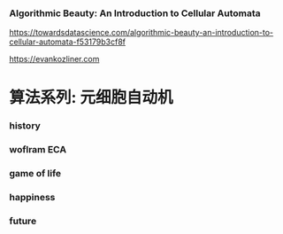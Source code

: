 ### Algorithmic Beauty: An Introduction to Cellular Automata

https://towardsdatascience.com/algorithmic-beauty-an-introduction-to-cellular-automata-f53179b3cf8f

https://evankozliner.com

# 算法系列: 元细胞自动机

### history

### woflram ECA

### game of life

### happiness

### future